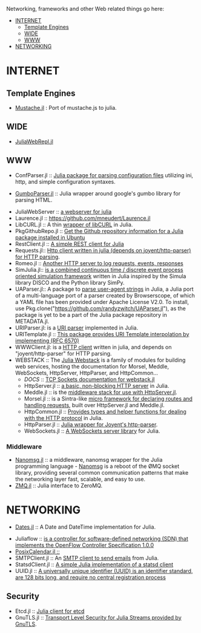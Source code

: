 Networking, frameworks and other Web related things go here:

* [INTERNET](#internet)
   * [Template Engines](#template-engines)
   * [WIDE](#wide)
   * [WWW](#www)
* [NETWORKING](#networking)

# INTERNET
## Template Engines
- [Mustache.jl](https://github.com/jverzani/Mustache.jl) : Port of mustache.js to julia.

## WIDE
- [JuliaWebRepl.jl](https://github.com/vtjnash/JuliaWebRepl.jl)


## WWW
* ConfParser.jl :: [Julia package for parsing configuration files](https://github.com/dotslashb/ConfParser.jl) utilizing ini, http, and simple configuration syntaxes.
- [GumboParser.jl](https://github.com/porterjamesj/Gumbo.jl) :: Julia wrapper around google's gumbo library for parsing HTML.
* JuliaWebServer :: [a webserver for julia](https://github.com/chzyer/JuliaWebServer)
* Laurence.jl :: https://github.com/mneudert/Laurence.jl
* LibCURL.jl :: A thin [wrapper of libCURL](https://github.com/amitmurthy/LibCURL.jl) in Julia.
* PkgGithubRepo.jl :: [Get the Github repository information for a Julia package installed in Ubuntu](https://github.com/thiruk/PkgGithubRepo.jl)
* RestClient.jl :: [A simple REST client for Julia](https://github.com/analyzere/RestClient.jl)
* Requests.jl:: [Http client written in julia (depends on joyent/http-parser) for HTTP parsing](https://github.com/loladiro/Requests.jl). 
* Romeo.jl :: [Another HTTP server to log requests, events, responses](https://github.com/mneudert/Romeo.jl)
* SimJulia.jl:: [ is a combined continuous time / discrete event process oriented simulation framework](https://github.com/BenLauwens/SimJulia.jl) written in Julia inspired by the Simula library DISCO and the Python library SimPy.
* UAParser.jl:: A package to [parse user-agent strings](https://github.com/randyzwitch/UAParser.jl) in Julia, a Julia port of a multi-language port of a parser created by Browserscope, of which a YAML file has been provided under Apache License V2.0. To install, use Pkg.clone("https://github.com/randyzwitch/UAParser.jl"), as the package is yet to be a part of the Julia package repository in METADATA.jl.
* URIParser.jl: is a [URI parser](https://github.com/loladiro/URIParser.jl) implemented in Julia.
* URITemplate.jl :: [This package provides URI Template interpolation by implementing (RFC 6570)](https://github.com/loladiro/URITemplate.jl)
* WWWClient.jl: is a [HTTP client](https://github.com/loladiro/WWWClient.jl) written in julia, and depends on "joyent/http-parser" for HTTP parsing. 
* WEBSTACK :: The [Julia Webstack](http://juliawebstack.org) is a family of modules for building web services, hosting the documentation for Morsel, Meddle, WebSockets, HttpServer, HttpParser, and HttpCommon...
   * *DOCS* :: [TCP Sockets documentation for webstack.jl](http://blog.leahhanson.us/using-tcp-sockets-in-julia.html)
   * HttpServer.jl :: [a basic, non-blocking HTTP server](https://github.com/JuliaLang/HttpServer.jl) in Julia.
   * Meddle.jl :: is the [ middleware stack for use with HttpServer.jl](https://github.com/JuliaLang/Meddle.jl).
   * Morsel.jl :: is a Sintra-like [micro framework for declaring routes and handling requests](https://github.com/JuliaLang/Morsel.jl), built over HttpServer.jl and Meddle.jl.
   * HttpCommon.jl :: [Provides types and helper functions for dealing with the HTTP protocol](https://github.com/JuliaLang/HttpCommon.jl) in Julia.
   * HttpParser.jl :: [Julia wrapper for Joyent's http-parser](https://github.com/JuliaLang/HttpParser.jl).
   * WebSockets.jl :: [A WebSockets server library](https://github.com/JuliaLang/WebSockets.jl) for Julia.

### Middleware
- [Nanomsg.jl](https://github.com/quinnj/Nanomsg.jl) :: a middleware, nanomsg wrapper for the Julia programming language - [Nanomsg](http://nanomsg.org) is a reboot of the ØMQ socket library, providing several common communication patterns that make the networking layer fast, scalable, and easy to use. 
- [ZMQ.jl](https://github.com/JuliaLang/ZMQ.jl) :: Julia interface to ZeroMQ.



# NETWORKING
- [Dates.jl](https://github.com/quinnj/Dates.jl) :: A Date and DateTime implementation for Julia.
* Juliaflow :: [is a controller for software-defined networking (SDN) that implements the OpenFlow Controller Specification 1.0.0](https://github.com/pchronz/juliaflow)
* [PosixCalendar.jl ::](https://github.com/dejakaymac/PosixCalendar.jl)
* SMTPClient.jl :: An [SMTP client to send emails](https://github.com/aviks/SMTPClient.jl) from Julia.
* StatsdClient.jl :: [A simple Julia implementation of a statsd client](https://github.com/forio/StatsdClient.jl)
* UUID.jl :: [A universally unique identifier (UUID) is an identifier standard, are 128 bits long, and require no central registration process](https://github.com/forio/UUID.jl)

## Security
* Etcd.jl :: [Julia client for etcd](https://github.com/rened/Etcd.jl)
* GnuTLS.jl :: [Transport Level Security for Julia Streams provided by GnuTLS](https://github.com/loladiro/GnuTLS.jl).

